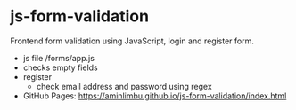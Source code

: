 # js-form-validation
Frontend form validation using JavaScript, login and register form.
- js file /forms/app.js
- checks empty fields
- register
  - check email address and password using regex
- GitHub Pages: https://aminlimbu.github.io/js-form-validation/index.html
